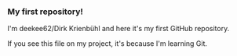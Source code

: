 ### My first repository!

I'm deekee62/Dirk Krienbühl and here it's my first GitHub repository.

If you see this file on my project, it's because I'm learning Git.
